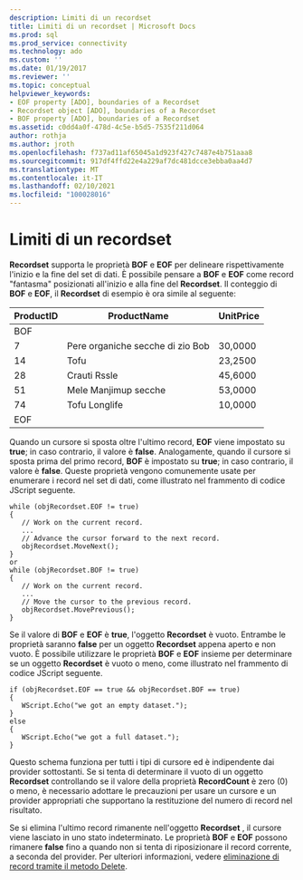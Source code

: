 ```yaml
---
description: Limiti di un recordset
title: Limiti di un recordset | Microsoft Docs
ms.prod: sql
ms.prod_service: connectivity
ms.technology: ado
ms.custom: ''
ms.date: 01/19/2017
ms.reviewer: ''
ms.topic: conceptual
helpviewer_keywords:
- EOF property [ADO], boundaries of a Recordset
- Recordset object [ADO], boundaries of a Recordset
- BOF property [ADO], boundaries of a Recordset
ms.assetid: c0dd4a0f-478d-4c5e-b5d5-7535f211d064
author: rothja
ms.author: jroth
ms.openlocfilehash: f737ad11af65045a1d923f427c7487e4b751aaa8
ms.sourcegitcommit: 917df4ffd22e4a229af7dc481dcce3ebba0aa4d7
ms.translationtype: MT
ms.contentlocale: it-IT
ms.lasthandoff: 02/10/2021
ms.locfileid: "100028016"
---
```

# <a name="boundaries-of-a-recordset"></a>Limiti di un recordset
**Recordset** supporta le proprietà **BOF** e **EOF** per delineare rispettivamente l'inizio e la fine del set di dati. È possibile pensare a **BOF** e **EOF** come record "fantasma" posizionati all'inizio e alla fine del **Recordset**. Il conteggio di **BOF** e **EOF**, il **Recordset** di esempio è ora simile al seguente:  
  
|ProductID|ProductName|UnitPrice|  
|---------------|-----------------|---------------|  
|BOF|||  
|7|Pere organiche secche di zio Bob|30,0000|  
|14|Tofu|23,2500|  
|28|Crauti Rssle|45,6000|  
|51|Mele Manjimup secche|53,0000|  
|74|Tofu Longlife|10,0000|  
|EOF|||  
  
 Quando un cursore si sposta oltre l'ultimo record, **EOF** viene impostato su **true**; in caso contrario, il valore è **false**. Analogamente, quando il cursore si sposta prima del primo record, **BOF** è impostato su **true**; in caso contrario, il valore è **false**. Queste proprietà vengono comunemente usate per enumerare i record nel set di dati, come illustrato nel frammento di codice JScript seguente.  
  
```  
while (objRecordset.EOF != true)   
{  
   // Work on the current record.  
   ...  
   // Advance the cursor forward to the next record.  
   objRecordset.MoveNext();  
}  
or  
while (objRecordset.BOF != true)   
{  
   // Work on the current record.  
   ...  
   // Move the cursor to the previous record.  
   objRecordset.MovePrevious();  
}  
```  
  
 Se il valore di **BOF** e **EOF** è **true**, l'oggetto **Recordset** è vuoto. Entrambe le proprietà saranno **false** per un oggetto **Recordset** appena aperto e non vuoto. È possibile utilizzare le proprietà **BOF** e **EOF** insieme per determinare se un oggetto **Recordset** è vuoto o meno, come illustrato nel frammento di codice JScript seguente.  
  
```  
if (objRecordset.EOF == true && objRecordset.BOF == true)  
{  
   WScript.Echo("we got an empty dataset.");  
}  
else  
{  
   WScript.Echo("we got a full dataset.");  
}  
```  
  
 Questo schema funziona per tutti i tipi di cursore ed è indipendente dai provider sottostanti. Se si tenta di determinare il vuoto di un oggetto **Recordset** controllando se il valore della proprietà **RecordCount** è zero (0) o meno, è necessario adottare le precauzioni per usare un cursore e un provider appropriati che supportano la restituzione del numero di record nel risultato.  
  
 Se si elimina l'ultimo record rimanente nell'oggetto **Recordset** , il cursore viene lasciato in uno stato indeterminato. Le proprietà **BOF** e **EOF** possono rimanere **false** fino a quando non si tenta di riposizionare il record corrente, a seconda del provider. Per ulteriori informazioni, vedere [eliminazione di record tramite il metodo Delete](./deleting-records-using-the-delete-method.md).